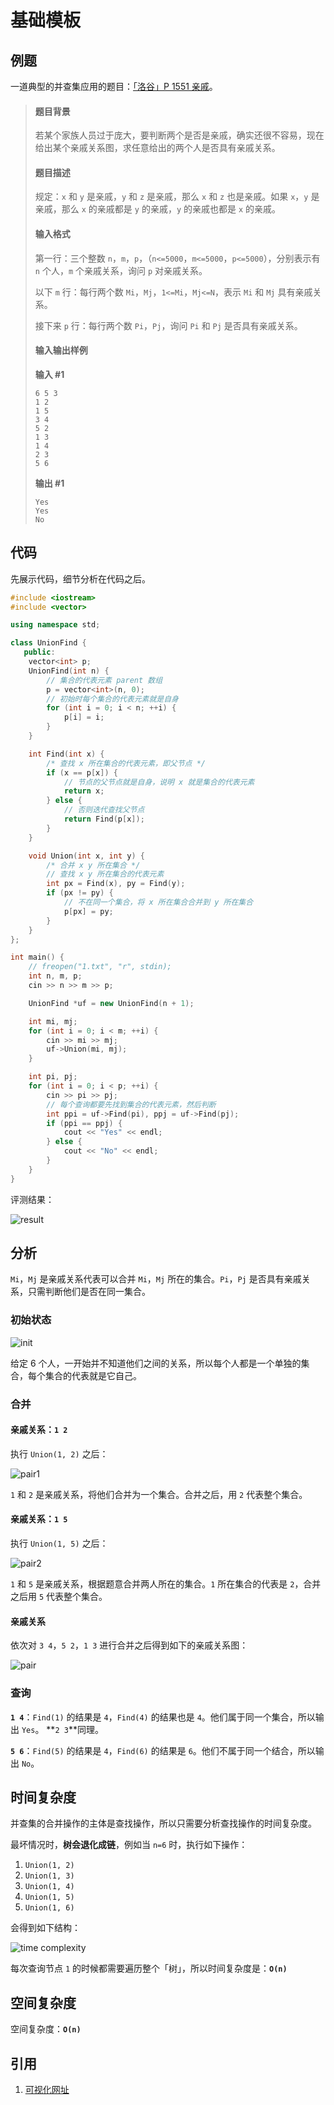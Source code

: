 # 基础模板

## 例题

一道典型的并查集应用的题目：[「洛谷」P 1551 亲戚](https://www.luogu.com.cn/problem/P1551)。

> #### 题目背景
>
> 若某个家族人员过于庞大，要判断两个是否是亲戚，确实还很不容易，现在给出某个亲戚关系图，求任意给出的两个人是否具有亲戚关系。
>
> #### 题目描述
>
> 规定：`x` 和 `y` 是亲戚，`y` 和 `z` 是亲戚，那么 `x` 和 `z` 也是亲戚。如果 `x`，`y` 是亲戚，那么 `x` 的亲戚都是 `y` 的亲戚，`y` 的亲戚也都是 `x` 的亲戚。
>
> #### 输入格式
>
> 第一行：三个整数 `n`，`m`，`p`，（`n<=5000`，`m<=5000`，`p<=5000`），分别表示有 `n` 个人，`m` 个亲戚关系，询问 `p` 对亲戚关系。
>
> 以下 `m` 行：每行两个数 `Mi`，`Mj`，`1<=Mi`，`Mj<=N`，表示 `Mi` 和 `Mj` 具有亲戚关系。
>
> 接下来 `p` 行：每行两个数 `Pi`，`Pj`，询问 `Pi` 和 `Pj` 是否具有亲戚关系。
>
> #### 输入输出样例
>
> **输入 #1**
>
> ```
> 6 5 3
> 1 2
> 1 5
> 3 4
> 5 2
> 1 3
> 1 4
> 2 3
> 5 6
> ```
>
> **输出 #1**
>
> ```
> Yes
> Yes
> No
> ```

## 代码

先展示代码，细节分析在代码之后。

```cpp
#include <iostream>
#include <vector>

using namespace std;

class UnionFind {
   public:
    vector<int> p;
    UnionFind(int n) {
        // 集合的代表元素 parent 数组
        p = vector<int>(n, 0);
        // 初始时每个集合的代表元素就是自身
        for (int i = 0; i < n; ++i) {
            p[i] = i;
        }
    }

    int Find(int x) {
        /* 查找 x 所在集合的代表元素，即父节点 */
        if (x == p[x]) {
            // 节点的父节点就是自身，说明 x 就是集合的代表元素
            return x;
        } else {
            // 否则迭代查找父节点
            return Find(p[x]);
        }
    }

    void Union(int x, int y) {
        /* 合并 x y 所在集合 */
        // 查找 x y 所在集合的代表元素
        int px = Find(x), py = Find(y);
        if (px != py) {
            // 不在同一个集合，将 x 所在集合合并到 y 所在集合
            p[px] = py;
        }
    }
};

int main() {
    // freopen("1.txt", "r", stdin);
    int n, m, p;
    cin >> n >> m >> p;

    UnionFind *uf = new UnionFind(n + 1);

    int mi, mj;
    for (int i = 0; i < m; ++i) {
        cin >> mi >> mj;
        uf->Union(mi, mj);
    }

    int pi, pj;
    for (int i = 0; i < p; ++i) {
        cin >> pi >> pj;
        // 每个查询都要先找到集合的代表元素，然后判断
        int ppi = uf->Find(pi), ppj = uf->Find(pj);
        if (ppi == ppj) {
            cout << "Yes" << endl;
        } else {
            cout << "No" << endl;
        }
    }
}
```

评测结果：

![result](02-result.png)

## 分析

`Mi`，`Mj` 是亲戚关系代表可以合并 `Mi`，`Mj` 所在的集合。`Pi`，`Pj` 是否具有亲戚关系，只需判断他们是否在同一集合。

### 初始状态

![init](02-init.png)

给定 6 个人，一开始并不知道他们之间的关系，所以每个人都是一个单独的集合，每个集合的代表就是它自己。

### 合并

#### 亲戚关系：`1 2`

执行 `Union(1, 2)` 之后：

![pair1](02-pair1.png)

`1` 和 `2` 是亲戚关系，将他们合并为一个集合。合并之后，用 `2` 代表整个集合。

#### 亲戚关系：`1 5`

执行 `Union(1, 5)` 之后：

![pair2](02-pair2.png)

`1` 和 `5` 是亲戚关系，根据题意合并两人所在的集合。`1` 所在集合的代表是 `2`，合并之后用 `5` 代表整个集合。

#### 亲戚关系

依次对 `3 4`，`5 2`，`1 3` 进行合并之后得到如下的亲戚关系图：

![pair](02-pair3.png)

### 查询

**`1 4`**：`Find(1)` 的结果是 `4`，`Find(4)` 的结果也是 `4`。他们属于同一个集合，所以输出 `Yes`。 **`2 3`**同理。

**`5 6`**：`Find(5)` 的结果是 `4`，`Find(6)` 的结果是 `6`。他们不属于同一个结合，所以输出 `No`。

## 时间复杂度

并查集的合并操作的主体是查找操作，所以只需要分析查找操作的时间复杂度。

最坏情况时，**树会退化成链**，例如当 `n=6` 时，执行如下操作：

1. `Union(1, 2)`
2. `Union(1, 3)`
3. `Union(1, 4)`
4. `Union(1, 5)`
5. `Union(1, 6)`

会得到如下结构：

![time complexity](02-tc.png)

每次查询节点 `1` 的时候都需要遍历整个「树」，所以时间复杂度是：**`O(n)`**

## 空间复杂度

空间复杂度：**`O(n)`**

## 引用

1. [可视化网址](https://www.cs.usfca.edu/~galles/JavascriptVisual/DisjointSets.html)